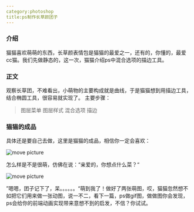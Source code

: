 ```yaml
---
category:photoshop
title:ps制作长草颜团子
---
```


### 介绍
猫猫喜欢萌萌的东西，长草颜表情包是猫猫的最爱之一，还有的，你懂的，最爱cc猫。我们先做静态的，这一次，猫猫介绍ps中混合选项的描边工具。

### 正文
观察长草团，不难看出，小萌物的主要构成就是曲线，于是猫猫想到用描边工具，结合椭圆工具，很容易就实现了。
主要步骤：
>图层菜单  图层样式  混合选项  描边


### 猫猫的成品
具体还是要自己去做，这里是猫猫的成品，相信你一定会喜欢：

![move picture](/images/t2.png)

怎么样是不是很萌，仿佛在说：“亲爱的，你想点什么菜？“

![move picture](/images/t1.png)

”嗯嗯，团子记下了，呆。。。。。。“萌到我了！做好了两张萌图，哎，猫猫忽然想不如把它们用来做一张动图，说一不二，看下一篇，ps做gif图，做做图你会发现，ps会给你的前端动画实现带来意想不到的启发，不信？你试试。